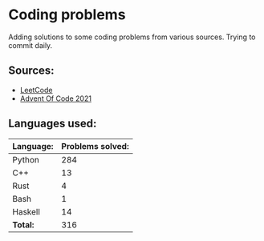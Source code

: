 # Coding problems
Adding solutions to some coding problems from various sources. Trying to commit daily. 

## Sources:

- [LeetCode](https://leetcode.com/)
- [Advent Of Code 2021](https://adventofcode.com/)

## Languages used:
| Language: | Problems solved: |
| --------- | ---------------- |
| Python | 284 |
| C++ | 13 |
| Rust | 4 |
| Bash | 1 |
| Haskell | 14 |
| **Total:** | 316 |
